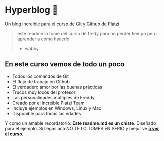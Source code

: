 # Hyperblog 💚
Un blog increíble para el [curso de Git y Github](https://platzi.com/cursos/git-github/  "curso de Git y Github") de [Platzi](https://platzi.com/ "Platzi")
> este readme lo tome del curso de fredy para no perder tiempo pero aprender a como hacerlo 
> - wabby

## En este curso vemos de todo un poco 
* Todos los comandos de Git
* El flujo de trabajo en Github
* El verdadero amor por las buenas prácticas
* Trucos muy locos del profesor
* Las personalidades múltiples de Freddy
* Creado por el increíble Platzi Team
* Incluye ejemplos en Windows, Linux y Mac
* Disponible para todas las edades

Y como un amable recordatorio: **Este readme.md es un chiste**.  Diseñado para el ejemplo. Si llegas acá NO TE LO TOMES EN SERIO y mejor ve [**a ver el curso**](https://platzi.com/cursos/git-github/ "a ver el curso").
